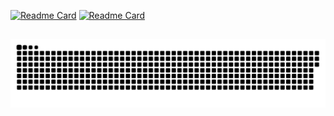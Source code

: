 [![Readme Card](https://github-readme-stats.vercel.app/api/pin/?username=HigorJardini&repo=Hackathon-2021&theme=dark&show_owner=true)](https://github.com/Higorjardini/Hackathon-2021)
[![Readme Card](https://github-readme-stats.vercel.app/api/pin/?username=HigorJardini&repo=Hackthon-2021-docs&theme=dark&show_owner=true)](https://github.com/Higorjardini/Hackathon-2021)

##

![Snake animation](https://github.com/HigorJardini/Higorjardini/blob/output/github-contribution-grid-snake.svg)
